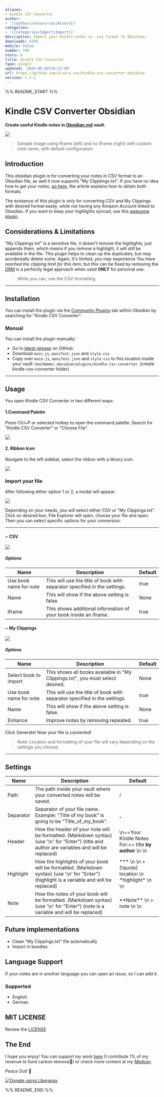 ```yaml
---
aliases:
- Kindle CSV Converter
author:
- '[[authors/alvaro-cas|Álvaro]]'
categories:
- '[[categories/Import|Import]]'
description: Import your Kindle notes in .csv format to Obsidian.
downloads: 4299
mobile: false
number: 799
stars: 6
title: Kindle CSV Converter
type: plugin
updated: '2024-05-02T10:57:58'
url: https://github.com/alvaro-cas/kindle-csv-converter-obsidian
version: 1.2.1
---
```


%% README_START %%

# Kindle CSV Converter Obsidian
**Create useful Kindle notes in [Obsidian.md](https://obsidian.md/) vault.** 

![](https://github.com/alvaro-cas/kindle-csv-converter-obsidian/blob/main/assets/ss.png?raw=true)

> Sample image using Iframe (left) and no Iframe (right) with custom note name, with default configuration.


## Introduction

This obsidian plugin is for converting your notes in CSV  format to an Obsidian file, as well it now supports "My Clipplings.txt". If you have no idea how to get your notes, [go here](https://medium.com/@keisuke_w/how-to-export-kindle-notes-and-highlights-ebce5812bbfc#55d8), the article explains how to obtain both formats.

The existence of this plugin is only for converting CSV and My Clippings with desired format easily, while not having any Amazon Account linked to Obsidian. If you want to keep your highlights synced, use this [awesome plugin](https://obsidian.md/plugins?search=Kindle%20Highlights).


## Considerations & Limitations

"My Clippings.txt" is a sensitive file, it doesn't remove the highlights, just appends them, which means if you remove a highlight, it will still be available in the file. This plugin helps to clean up the duplicates, but may accidentally delete some. Again, it's limited, you may experience *You have reached the clipping limit for this item*, but this can be fixed by removing the [DRM](https://www.makeuseof.com/tag/remove-drm-every-ebook-own/) is a perfectly legal approach when used __ONLY__ for personal use.

> While you can, use the CSV formatting.


***


## Installation
You can install the plugin via the [Community Plugins](https://obsidian.md/plugins?search=Kindle%20CSV%20Converter) tab within Obsidian by searching for "Kindle CSV Converter".

### Manual
You can install the plugin manually:
- Go to [latest release](https://github.com/alvaro-cas/kindle-csv-converter-obsidian/releases/latest) on GitHub.
- Download `main.js`, `manifest.json` and `style.css`
- Copy over `main.js`, `manifest.json` and `style.css` to this location inside your vault: `VaulName/.obsidian/plugins/kindle-csv-converter`. (create kindle-csv-converter folder)


***


## Usage
You open Kindle CSV Converter in two different ways: 

#### 1.Command Palette
Press Ctrl+P or selected hotkey to open the command palette. Search for "Kindle CSV Converter" or "Choose File".  

![](https://raw.githubusercontent.com/alvaro-cas/kindle-csv-converter-obsidian/main/assets/ss_command.jpg)

#### 2. Ribbon Icon
Navigate to the left sidebar, select the ribbon with a library icon.  

![](https://github.com/alvaro-cas/kindle-csv-converter-obsidian/blob/main/assets/ss_ribbon.jpg?raw=true)

### Import your file
After following either option 1 or 2, a modal will appear.  

![](https://github.com/alvaro-cas/kindle-csv-converter-obsidian/blob/main/assets/ss_modal.png?raw=true)  

Depending on your needs, you will select either CSV or "My Clippings.txt". Click on desired box, File Explorer will open, choose your file and open. Then you can select specific options for your conversion:

***

#### ~ CSV

![](https://github.com/alvaro-cas/kindle-csv-converter-obsidian/blob/main/assets/ss_csv.png?raw=true)

##### Options

| Name | Description | Default |
|--|--|--|
| Use book name for note | This will use the title of book with separator specified in the settings. | true |
| Name | This will show if the above setting is false. | None |
| Iframe | This shows additional information of your book inside an iframe. | true |

#### ~ My Clippings

![](https://github.com/alvaro-cas/kindle-csv-converter-obsidian/blob/main/assets/ss_clippings.png?raw=true)

##### Options

| Name | Description | Default |
|--|--|--|
| Select book to import | This shows all books available in "My Clippings.txt", you must select desired. | None |
| Use book name for note | This will use the title of book with separator specified in the settings. | true |
| Name | This will show if the above setting is false. | None |
| Enhance | Improve notes by removing repeated. | true |

Click Generate! Now your file is converted!

> Note: Location and formatting of your file will vary depending on the settings you choose.

***

## Settings

| Name | Description | Default |
|--|--|--|
| Path | The path inside your vault where your converted notes will be saved. | / |
| Separator | Separator of your file name. Example: "Title of my book" is going to be "Title_of_my_book". | _ |
| Header | How the header of your note will be formatted. (Markdown syntax) (use '\n' for "Enter") (title and author are variables and will be replaced) | \n==Your Kindle Notes For:== title __by author__ \n \n |
| Highlight | How the highlights of your book will be formatted. (Markdown syntax) (use '\n' for "Enter")  (highlight is a variable and will be replaced)| *** \n \n > [!quote] location \n \*highlight\* \n \n |
| Note | How the notes of your book will be formatted. (Markdown syntax) (use '\n' for "Enter")  (note is a variable and will be replaced)| \*\*Note\*\* \n > note \n \n |


## Future implementations
- Clean "My Clippings.txt" file automatically
- Import in bundles

## Language Support
If your notes are in another language you can open an issue, so I can add it.

### Supported
- English
- German

## MIT LICENSE
Review the [LICENSE](https://github.com/alvaro-cas/kindle-csv-converter-obsidian/blob/main/LICENSE)


## The End
I hope you enjoy! You can *support* my work [here](https://liberapay.com/Cuatroy2/donate) (I contribute 1% of my revenue to fund carbon removal🌳) or check more content at my [Medium](https://medium.com/@cuatroy2).

*Peace Out!* 🤙

<noscript><a href="https://liberapay.com/Cuatroy2/donate"><img alt="Donate using Liberapay" src="https://liberapay.com/assets/widgets/donate.svg"></a></noscript>



%% README_END %%